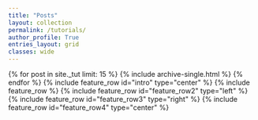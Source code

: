 ```yaml
---
title: "Posts"
layout: collection
permalink: /tutorials/
author_profile: True
entries_layout: grid
classes: wide
---
```


{% for post in site._tut limit: 15 %}
  {% include archive-single.html %}
{% endfor %}
{% include feature_row id="intro" type="center" %}
{% include feature_row %}
{% include feature_row id="feature_row2" type="left" %}
{% include feature_row id="feature_row3" type="right" %}
{% include feature_row id="feature_row4" type="center" %}
